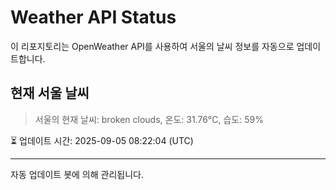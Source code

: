 
# Weather API Status

이 리포지토리는 OpenWeather API를 사용하여 서울의 날씨 정보를 자동으로 업데이트합니다.

## 현재 서울 날씨
> 서울의 현재 날씨: broken clouds, 온도: 31.76°C, 습도: 59%

⏳ 업데이트 시간: 2025-09-05 08:22:04 (UTC)

---
자동 업데이트 봇에 의해 관리됩니다.
